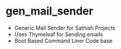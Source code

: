 # gen_mail_sender
* Generic Mail Sender for Sathish Projects
* Uses Thymeleaf for Sending emails
* Boot Based Command Liner Code base
